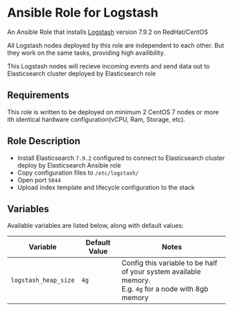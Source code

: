 # Ansible Role for Logstash

An Ansible Role that installs [Logstash](https://www.elastic.co/logstash/) version 7.9.2 on RedHat/CentOS

All Logstash nodes deployed by this role are independent to each other. But they work on the same tasks, providing high availibility.

This Logstash nodes will recieve incoming events and send data out to Elasticsearch cluster deployed by Elasticsearch role

## Requirements

This role is written to be deployed on minimum 2 CentOS 7 nodes or more ith identical hardware configuration(vCPU, Ram, Storage, etc).

## Role Description
- Install Elasticsearch `7.9.2` configured to connect to Elasticsearch cluster deploy by Elasticsearch Ansible role
- Copy configuration files to `/etc/logstash/`
- Open port `5044`
- Upload index template and lifecycle configuration to the stack

## Variables

Available variables are listed below, along with default values:


| Variable                                | Default Value            | Notes                                            |
| ----------------------------------------|--------------------------|--------------------------------------------------|
| `logstash_heap_size`               | `4g`                     | Config this variable to be half of your system available memory.<br>E.g. `4g` for a node with 8gb memory       |

